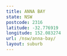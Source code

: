 ```yaml
---
title: ANNA BAY
state: NSW
postcode: 2316
latitude: -32.776919
longitude: 152.083274
url: /nsw/anna-bay/
layout: suburb
---
```

